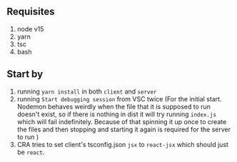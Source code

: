 ## Requisites

1. node v15
2. yarn
3. tsc
4. bash

## Start by

1. running `yarn install` in both `client` and `server`
2. running `Start debugging session` from VSC twice (For the initial start. Nodemon behaves weirdly when the file that it is supposed to run doesn't exist, so if there is nothing in dist it will try running `index.js` which will fail indefinitely. Because of that spinning it up once to create the files and then stopping and starting it again is required for the server to run )
3. CRA tries to set client's tsconfig.json `jsx` to `react-jsx` which should just be `react`.
